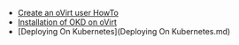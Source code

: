 - [Create an oVirt user HowTo](Creating-an-oVirt-user-how-to.md)
- [Installation of OKD on oVirt](Install-ODK-3.11-on-oVirt.md)
- [Deploying On Kubernetes](Deploying On Kubernetes.md)
